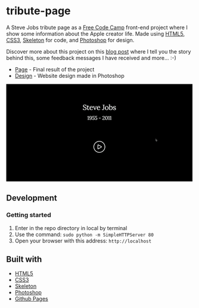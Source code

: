 # tribute-page
A Steve Jobs tribute page as a [Free Code Camp](https://www.freecodecamp.com/challenges/build-a-tribute-page) front-end project where I show some information about the Apple creator life. Made using [HTML5](https://developer.mozilla.org/es/docs/HTML/HTML5), [CSS3](https://developer.mozilla.org/es/docs/Web/CSS/CSS3), [Skeleton](http://getskeleton.com/) for code, and [Photoshop](http://www.adobe.com/es/products/photoshop.html) for design.

Discover more about this project on this [blog post](http://jorgesanz.xyz/2016/03/25/website-steve-jobs-tribute-page/) where I tell you the story behind this, some feedback messages I have received and more... :-)

- [Page](http://jorge-sanz.github.io/tribute-page/) - Final result of the project
- [Design](https://github.com/jorge-sanz/tribute-page/blob/gh-pages/art/tribute-page.png) - Website design made in Photoshop

![Tribute Page](./art/tribute-page.gif)




## Development
### Getting started
1. Enter in the repo directory in local by terminal
2. Use the command: `sudo python -m SimpleHTTPServer 80`
3. Open your browser with this address: `http://localhost`

## Built with
- [HTML5](https://developer.mozilla.org/es/docs/HTML/HTML5)
- [CSS3](https://developer.mozilla.org/es/docs/Web/CSS/CSS3)
- [Skeleton](http://getskeleton.com/)
- [Photoshop](http://www.adobe.com/es/products/photoshop.html)
- [Github Pages](https://pages.github.com/)
